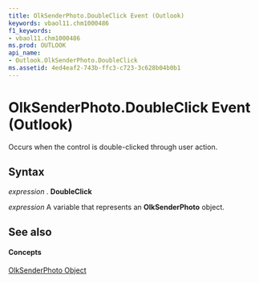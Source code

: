 ```yaml
---
title: OlkSenderPhoto.DoubleClick Event (Outlook)
keywords: vbaol11.chm1000486
f1_keywords:
- vbaol11.chm1000486
ms.prod: OUTLOOK
api_name:
- Outlook.OlkSenderPhoto.DoubleClick
ms.assetid: 4ed4eaf2-743b-ffc3-c723-3c628b04b0b1
---
```



# OlkSenderPhoto.DoubleClick Event (Outlook)

Occurs when the control is double-clicked through user action.


## Syntax

 _expression_ . **DoubleClick**

 _expression_ A variable that represents an **OlkSenderPhoto** object.


## See also


#### Concepts


[OlkSenderPhoto Object](olksenderphoto-object-outlook.md)

